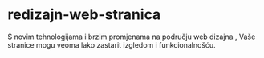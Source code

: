 redizajn-web-stranica
=====================

 S novim tehnologijama i brzim promjenama na području web dizajna , Vaše stranice mogu veoma lako zastarit izgledom i funkcionalnošću.
 
